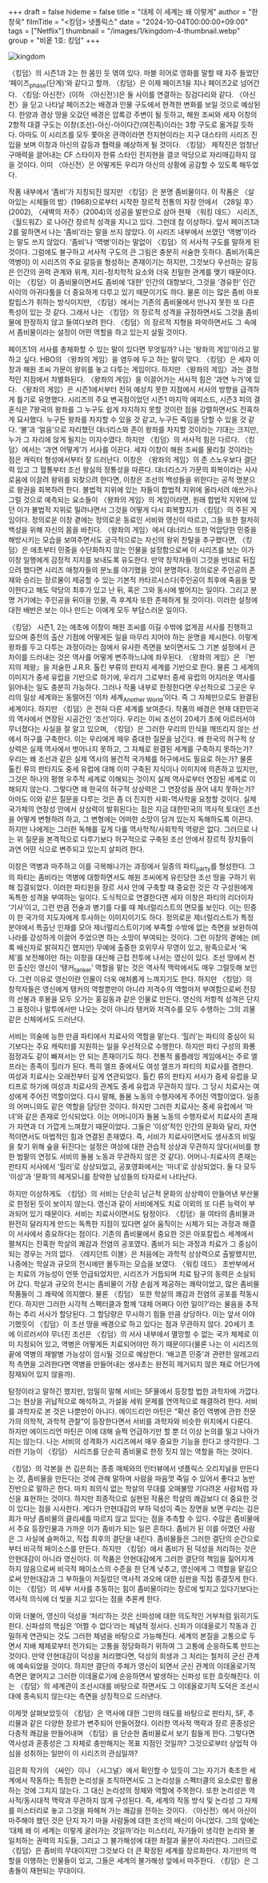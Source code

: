 +++
draft = false
hideme = false
title = "대체 이 세계는 왜 이렇게"
author = "한창욱"
filmTitle = "<킹덤> 넷플릭스"
date = "2024-10-04T00:00:00+09:00"
tags = ["Netflix"]
thumbnail = "/images/1/kingdom-4-thumbnail.webp"
group = "비옽 1호: 킹덤"
+++

![kingdom](/images/1/kingdom-4-1.webp)

〈킹덤〉의 시즌1과 2는 한 몸인 듯 엮여 있다. 마블 히어로 영화를 말할 때 자주 들었던 ‘페이즈<sub>phase</sub>(단계)’와 같다고 할까. 〈킹덤〉은 이제 페이즈1을 지나 페이즈2로 넘어간다. 〈킹덤: 아신전〉(이하 〈아신전〉)은 둘 사이를 연결하는 징검다리와 같다. 〈아신전〉을 딛고 나타날 페이즈2는 배경과 인물 구도에서 현격한 변화를 보일 것으로 예상된다. 한양과 경상 땅을 오갔던 배경은 압록강 주변이 될 듯하고, 해원 조씨와 세자 이창의 2항적 대결 구도는 이창(조선)-아신-아이다간(여진족)이라는 3항 구도로 옮겨갈 듯하다. 아마도 이 시리즈를 모두 쫓아온 관객이라면 전지현이라는 지구 대스타의 시리즈 진입을 보며 이창과 아신의 갈등과 협력을 예상하게 될 것이다. 〈킹덤〉 제작진은 엄청난 구매력을 끌어내는 CF 스타이자 한류 스타인 전지현을 결코 악당으로 자리매김하지 않을 것이다. 이미 〈아신전〉은 어떻게든 우리가 아신의 상황에 공감할 수 있도록 해두었다.

작품 내부에서 ‘좀비’가 지칭되진 않지만 〈킹덤〉은 분명 좀비물이다. 이 작품은 〈살아있는 시체들의 밤〉(1968)으로부터 시작한 장르적 전통의 자장 안에서 〈28일 후〉(2002), 〈새벽의 저주〉(2004)의 성공을 발판으로 삼아 현재 〈워킹 데드〉 시리즈, 〈월드워Z〉로 나아간 장르적 성격을 지니고 있다. 그런데 참 이상하다. 앞서 페이즈1과 2를 말하면서 나는 ‘좀비’라는 말을 쓰지 않았다. 이 시리즈 내부에서 쓰였던 ‘역병’이라는 말도 쓰지 않았다. ‘좀비’나 ‘역병’이라는 말없이 〈킹덤〉의 서사적 구도를 말하게 된 것이다. 그럼에도 불구하고 서사적 구도의 큰 그림은 충분히 서술한 듯하다. 좀비가(혹은 역병이) 이 시리즈의 주요 갈등을 형성하는 존재이기는 하지만, 그것보다 우선하는 갈등은 인간의 권력 관계와 위계, 지리-정치학적 요소와 더욱 친밀한 관계를 맺기 때문이다. 이는 〈킹덤〉이 좀비물이면서도 좀비에 ‘대한’ 인간의 대항보다, 그것을 ‘경유한’ 인간 사이의 아귀다툼을 더 중요하게 다루고 있기 때문이기도 하다. 물론 이는 많은 좀비 아포칼립스가 취하는 방식이지만, 〈킹덤〉에서는 기존의 좀비물에서 만나지 못한 또 다른 특성이 있는 것 같다. 그래서 나는 〈킹덤〉의 장르적 성격을 규정하면서도 그것을 좀비물에 한정하지 않고 들여다보려 한다. 〈킹덤〉의 장르적 지형을 파악하면서도 그 속에서 좀비물이라는 설정이 어떤 역할을 하고 있는지 살필 것이다.

페이즈1의 서사를 총체화할 수 있는 말이 있다면 무엇일까? 나는 ‘왕좌의 게임’이라고 말하고 싶다. HBO의 〈왕좌의 게임〉을 염두에 두고 하는 말이 맞다. 〈킹덤〉은 세자 이창과 해원 조씨 가문이 왕위를 놓고 다투는 게임이다. 하지만 〈왕좌의 게임〉과는 결정적인 지점에서 차별화된다. 〈왕좌의 게임〉을 이끌어가는 서사적 힘은 ‘과연 누가’에 있다. 〈왕좌의 게임〉은 시즌1에서부터 전혀 예상치 못한 지점에서 서사의 방향을 급격하게 틀기로 유명했다. 시리즈의 주요 변곡점이었던 시즌1 마지막 에피소드, 시즌3 피의 결혼식은 7왕국의 왕좌를 그 누구도 쉽게 차지하지 못할 것이란 점을 강렬하면서도 잔혹하게 묘사했다. 누구든 왕좌를 차지할 수 있을 것 같고, 누구든 죽임을 당할 수 있을 것 같다. ‘불’과 ‘얼음’으로 자리했던 대너리스와 존이 왕좌를 차지할 것이라는 기대는 크지만, 누가 그 자리에 앉게 될지는 미지수였다. 하지만 〈킹덤〉의 서사적 힘은 다르다. 〈킹덤〉에서는 ‘과연 어떻게’가 서사를 이끈다. 세자 이창이 해원 조씨를 물리칠 것이라는 점은 캐릭터 형성에서부터 잘 드러난다. 이창은 〈왕좌의 게임〉의 존 스노우보다 결단력 있고 그 혈통부터 조선 왕실의 정통성을 따른다. 대너리스가 가문의 회복이라는 사사로움에 이끌려 왕위를 되찾으려 한다면, 이창은 조선의 백성들을 위한다는 공적 명분으로 왕권을 회복하려 한다. 불법적 지위에 있는 자들이 합법적 지위에 올라서려 애쓰거나 그럴 것으로 예측되는 요소들이 〈왕좌의 게임〉의 게임이라면, 원래 합법적 지위에 있던 이가 불법적 지위로 밀려나면서 그것을 어떻게 다시 회복할지가 〈킹덤〉의 주된 게임이다. 정의로운 이창 곁에는 정의로운 동료인 서비와 영신이 따르고, 그들 또한 철저히 백성을 위해 자신의 몸을 바친다. 〈왕좌의 게임〉에서 대너리스 또한 억압당한 민중을 해방시키는 모습을 보여주면서도 궁극적으로는 자신의 왕위 찬탈을 추구했다면, 〈킹덤〉은 애초부터 민중을 수단화하지 않는 인물을 설정함으로써 이 시리즈를 보는 이가 이창 일행에게 감정적 지지를 보내도록 유도한다. 만약 창작자들이 그것을 반대로 뒤집으려 했다면 시리즈 애청자들의 분노를 야기했을 것이 분명하다. 정의로운 주인공의 존재와 승리는 장르물이 제공할 수 있는 기본적 카타르시스다(주인공이 최후에 죽음을 맞이한다고 해도 악당의 최후가 있고 난 뒤, 혹은 그와 동시에 벌어지는 일이다. 그리고 분명 거기에는 주인공을 뒤이을 인물, 즉 후계자 또한 존재하게 될 것이다). 이러한 설정에 대한 배반은 보는 이나 만드는 이에게 모두 부담스러운 일이다.

〈킹덤〉 시즌1, 2는 애초에 이창이 해원 조씨를 이길 수밖에 없게끔 서사를 진행하고 있으며 중전의 출산 기점에 어떻게든 일을 마무리 지어야 하는 운명을 제시한다. 이렇게 왕좌를 두고 다투는 과정이라는 점에서 유사한 측면을 보이면서도 그 기본 설정에서 큰 차이를 드러내는 것은 역사를 어떻게 변주하느냐에 좌우된다. 〈왕좌의 게임〉은 『반지의 제왕』을 저술한 J.R.R. 톨킨 부류의 판타지 세계를 기반으로 한다. 물론 그 세계의 이미지가 중세 유럽을 기반으로 하기에, 우리가 그로부터 중세 유럽의 어지러운 역사를 읽어내는 일도 충분히 가능하다. 그러나 작품 내부로 한정한다면 우선적으로 그곳은 우리의 일상 세계와는 동떨어진 ‘이차 세계<sub>Another World</sub>’이다. 즉 그 자체만으로도 완결된 세계이다. 하지만 〈킹덤〉은 전혀 다른 세계를 보여준다. 작품의 배경은 현재 대한민국의 역사에서 연장된 시공간인 ‘조선’이다. 우리는 이씨 조선이 20세기 초에 이르러서야 무너졌다는 사실을 잘 알고 있으며, 〈킹덤〉은 그러한 우리의 인식을 깨뜨리지 않는 선에서 허구를 구축한다. 이는 우리에게 매우 중대한 질문을 남긴다. 왜 한국의 허구적 상상력은 실제 역사에서 벗어나지 못하고, 그 자체로 완결된 세계를 구축하지 못하는가? 우리는 왜 조선과 같은 실제 역사의 봉건적 국가체를 허구에서도 필요로 하는가? 물론 톨킨 류의 판타지도 중세 유럽에 대해 이미 구축된 지식이나 이미지에 의존하고 있지만, 그것은 하나의 평행 우주적 세계로 이해되는 것이지 실제 역사로부터 연장된 세계로 이해되지 않는다. 그렇다면 왜 한국의 허구적 상상력은 그 연장성을 끊어 내지 못하는가? 아마도 이와 같은 질문을 다루는 것은 좀 더 진지한 사회-역사학을 요청할 것이다. 실제 국가체의 연장성 안에서 상상력이 발휘된다는 점은 지금 대한민국의 역사적 토대인 조선을 어떻게 변형하려 하고, 그 변형에는 어떠한 소망이 담겨 있는지 독해하도록 이끈다. 하지만 나에게는 그러한 독해를 깊게 다룰 역사학적/사회학적 역량은 없다. 그러므로 나는 위 질문을 본격적으로 다루기보다 허구적으로 구축된 조선 안에서 장르적 장치들이 과연 어떤 식으로 변주되고 있는지 살피려 한다.

이창은 역병과 마주하고 이를 극복해나가는 과정에서 일종의 파티<sub>party</sub>를 형성한다. 그의 파티는 좀비라는 역병에 대항하면서도 해원 조씨에게 유린당한 조선 땅을 구하기 위해 집결되었다. 이러한 파티원을 장르 서사 안에 구축할 때 중요한 것은 각 구성원에게 독특한 성격을 부여하는 일이다. 도식적으로 연결한다면 세자 이창은 파티의 리더이자 ‘기사’이고, 그런 만큼 전술과 병기를 다룰 때 제너럴리스트의 면모를 보인다. 이는 민중이 한 국가의 지도자에게 투사하는 이미지이기도 하다. 정의로운 제너럴리스트가 특정 분야에서 특출난 인재를 모아 제너럴리스트이기에 부족할 수밖에 없는 측면을 보완하여 나라를 강성하게 이끌어 주었으면 하는 소망이 부여되는 것이다. 그런 이창의 곁에는 (비록 배신자로 밝혀지긴 했지만) 무예에 출중한 호위무사 무영이 있고, 왕족으로서 ‘옥체’를 보전해야만 하는 이창을 대신해 근접 전투에 나서는 영신이 있다. 조선 땅에서 천민 출신인 영신이 ‘탱커<sub>tanker</sub>’ 역할을 맡는 것은 역사적 맥락에서도 매우 그럴듯해 보인다. 그런 이유로 영신이란 인물이 더욱 애처롭게 느껴지기도 한다. 하지만 〈킹덤〉의 창작자들은 영신에게 탱커의 역할뿐만이 아니라 저격수의 역할마저 부여함으로써 전장의 선봉과 후봉을 모두 오가는 홍길동과 같은 인물로 만든다. 영신의 저항적 성격은 단지 그 표정이나 말투에서만 나오는 것이 아니라 탱커와 저격수를 모두 수행하는 그의 괴물 같은 신체에서도 드러난다.

서비는 의술에 능한 만큼 파티에서 치료사의 역할을 맡는다. ‘힐러’는 파티의 중심이 되기보다는 주요 캐릭터를 지원하는 일을 우선적으로 수행한다. 하지만 파티 구성의 화룡점정과도 같이 빠져서는 안 되는 존재이기도 하다. 전통적 롤플레잉 게임에서는 주로 엘프라는 종족이 힐러가 된다. 특히 엘프 중에서도 여성 엘프가 파티의 치료사를 겸한다. 여성과 치료사는 오래전부터 깊게 연관되었다. 톨킨 류의 판타지 서사가 중세 유럽을 모티프로 하기에 여성과 치료사의 관계도 중세 유럽과 무관하지 않다. 그 당시 치료사는 여성에게 주어진 역할이었다. 다시 말해, 돌봄 노동의 수행자에게 주어진 역할이었다. 일종의 어머니와도 같은 역할을 담당한 것이다. 하지만 그러한 치료사는 중세 유럽에서 ‘마녀’와 같은 존재로 인식되었다. 이는 어머니이자 돌봄 노동의 수행자로서 치료사의 존재가 자연과 더 가깝게 느껴졌기 때문이었다. 그들은 ‘이성’적인 인간의 문화와 달리, 자연적이면서도 마법적인 힘과 연결된 존재였다. 즉, 서비가 치료사이면서도 생사초의 비밀을 찾기 위해 숲을 뒤진다는 설정은 여성에 대한 관습적 상상과 무관하지 않다(서비를 향한 범팔의 연정도 서비의 돌봄 노동과 무관하지 않은 것 같다). 어머니-치료사의 존재는 판타지 서사에서 ‘힐러’로 상상되었고, 공포영화에서는 ‘마녀’로 상상되었다. 둘 다 모두 ‘이성’과 ‘문화’의 헤게모니를 장악한 남성들의 타자로서 나타난다.

하지만 이상하게도 〈킹덤〉의 서비는 단순히 남근적 문화의 상상력이 만들어낸 부산물로 한정된 듯이 보이지 않는다. 영신과 같이 서비에게도 치료 이외의 또 다른 능력이 부과되어 있기 때문이다. 서비는 치료사이면서도 탐정이다. 〈킹덤〉을 여타의 좀비물과 완전히 달라지게 만드는 독특한 지점이 있다면 살아 움직이는 시체가 되는 과정과 해결이 서사에서 중요하다는 점이다. 기존의 좀비물에서 중요한 것은 아포칼립스 세계에서 펼쳐지는 잔혹한 학살의 쾌감과 전염의 공포였다. 좀비가 되는 과정과 치료가 그 중심이 되는 경우는 거의 없다. 〈레지던트 이블〉은 처음에는 과학적 상상력으로 출발했지만, 나중에는 학살과 규모의 전시에만 몰두하는 모습을 보였다. 〈워킹 데드〉 초반부에서는 치료의 가능성이 언뜻 언급되었지만, 시리즈가 거듭되며 치료 탐구의 동력은 소실되어 갔다. 학살과 규모의 전시는 좀비물이 가장 손쉽게 제공하는 쾌락이었고, 많은 좀비물 작품들이 그 쾌락에 의지했다. 물론 〈킹덤〉 또한 학살의 쾌감과 전염의 공포를 작동시킨다. 하지만 그러한 시각적 스펙터클과 함께 ‘대체 어쩌다 이런 일이?’라는 물음을 추적하는 추리 서사가 할당된다. 그 할당량은 무시하기 힘들 만큼 상당하다. 이는 앞서 이야기했듯이 〈킹덤〉이 조선 땅을 배경으로 하고 있다는 점과 무관하지 않다. 20세기 초에 이르러서야 무너진 조선은 〈킹덤〉의 서사 내부에서 멸망할 수 없는 국가 체제로 이미 지정되어 있고, 역병은 어떻게든 치료되어야만 하기 때문이다(물론 나는 이 시리즈의 끝에 역병의 재발병 가능성이 암시될 것으로 예상한다. ‘배고픈 민중’과 관련한 알레고리적 측면을 고려한다면 역병을 만들어내는 생사초는 완전히 제거되지 않은 채로 어딘가에 잠재되어 있지 않을까).

탐정이라고 말하긴 했지만, 엄밀히 말해 서비는 SF물에서 등장할 법한 과학자에 가깝다. 그는 현상을 귀납적으로 해석하고, 가설을 세워 문제를 연역적으로 해결하려 한다. 서비를 과학자로 본 것은 나뿐만이 아니다. 에이드리언 마틴은 “확산 중인 역병에 관한 전문가의 의학적, 과학적 관찰”이 등장한다면서 서비를 과학자와 비슷한 위치에서 다룬다. 하지만 에이드리언 마틴은 이에 대해 슬쩍 언급하기만 할 뿐 더 이상 논의를 밀고 나아가지는 않는다. 나는 서비의 성격화가 시리즈에서 매우 중요한 기능을 한다고 생각한다. 그러한 기능이 〈킹덤〉 시리즈를 단순히 좀비물로 한정 짓지 않는 역할을 하는 것이다.

〈킹덤〉의 각본을 쓴 김은희는 종종 매체와의 인터뷰에서 넷플릭스 오리지널을 만든다는 것, 좀비물을 만든다는 것에 관해 말하며 사람을 마음껏 죽일 수 있어서 좋다고 농반진반으로 말하곤 한다. 마치 죄의식 없는 학살의 무대를 오매불망 기다려온 사람처럼 자신을 표현하는 것이다. 하지만 최종적으로 실현된 작품은 학살의 쾌감보다 더 중요한 것이 있다는 점을 시사한다. 게다가  안현대감의 부하 덕성이 죽는 장면을 보면 우리는 김은희가 마냥 좀비물의 클리셰를 따르지 않고 있다는 점을 추측할 수 있다. 수많은 좀비물에서 주요 등장인물과 가까운 이가 좀비가 되는 일은 흔하다. 좀비가 된 이를 아꼈던 사람은 그 사실에 슬퍼하고, 직접 최후의 결단을 내린다. 좀비물들은 그러한 결단의 순간으로부터 비극적 페이소스를 만든다. 하지만 〈킹덤〉에서 좀비가 된 덕성을 처리하는 것은 안현대감이 아니라 영신이다. 이 작품은 안현대감에게 그러한 결단의 책임을 짊어지게 하지 않음으로써 비극적 페이소스의 수준을 한 단계 낮추고, 영신에게 그 역할을 맡김으로써 안현대감과 그 부하들이 저질렀던 역사적 과오에 대한 심판을 직접 종결짓게 한다. 이는 〈킹덤〉의 세부 서사를 추동하는 힘이 좀비물이라는 장르에 빚지고 있다기보다는 역사적 의식에 더 빚을 지고 있다는 점을 추론케 한다.

이와 더불어, 영신이 덕성을 ‘처리’하는 것은 신파성에 대한 의도적인 거부처럼 읽히기도 한다. 신파성의 핵심은 ‘어쩔 수 없다’라는 체념적 정서다. 신파가 이데올로기 작동과 긴밀하게 연관되는 것도 그러한 체념을 바탕으로 가능해진다. 세계의 본질을 고통으로 두면서 지배 체제로부터 전가되는 고통을 정당화하기 위하여 그 고통에 순응하도록 만드는 것이다. 만약 안현대감이 덕성을 처리했다면, 덕성의 희생과 그 처리는 철저히 군신 관계에 예속되었을 것이다. 하지만 결단의 주체가 영신이 되면서 군신 관계의 이데올로기적 측면은 옅어지고 그러한 이데올로기에 순응하면서 발생하는 신파성 또한 흐릿해진다. 이는 〈킹덤〉의 세계관이 조선시대를 바탕으로 하면서도 그 이데올로기적 도덕은 조선시대에 종속되지 않는다는 측면을 상징적으로 드러낸다.

이제껏 살펴보았듯이 〈킹덤〉은 역사에 대한 그만의 태도를 바탕으로 판타지, SF, 추리물과 같은 다양한 장르가 변주되어 만들어졌다. 이러한 역사적 맥락과 장르 혼종성은 다층적 쾌감을 만들어내며 〈킹덤〉을 단순한 좀비물로서 보기 힘들게 한다. 그렇다면 역사성과 혼종성은 그 자체로 충만해지는 목표 지점인 것일까? 그것으로부터 상업적 야심을 성취하는 일만이 이 시리즈의 관심일까?

김은희 작가의 〈싸인〉이나 〈시그널〉에서 확인할 수 있듯이 그는 자기가 축조한 세계에서 작동하는 특정한 논리성을 조직하면서도 그 논리성을 스펙터클의 요소로만 활용하는 것에 그치지 않는다. 그 대신 논리성의 정체와 역할에 주목한다. 또한 논리성은 역사적/동시대적 맥락과 무관하지 않게 구성된다. 즉, 세계의 작동 방식 및 논리성 그 자체를 미스터리로 놓고 그것을 파헤쳐 가는 쾌감을 전하는 것이다. 〈아신전〉에서 아신이 마주해야 했던 것은 단지 자기 마을 사람들에 대한 조선의 배신이 아니었다. 그의 앞에는 ‘대체 왜 이 세계는 이렇게 굴러가는 것일까’라는 미스터리, 자기들이 생각한 논리와 불일치하는 권력의 지도들, 그리고 그 불가해성에 대한 좌절과 울분이 자리한다. 그러므로 〈킹덤〉은 좀비의 무대이지만 그것보다 더 큰 확장된 세계를 장르화한다. 자기만의 역할을 이행하는 인물들이 있고, 그들은 세계의 불가해성 앞에서 마주한다. 〈킹덤〉은 그 충돌이 재현되는 무대이다.
